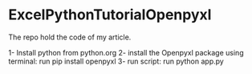 # ExcelPythonTutorialOpenpyxl
The repo hold the code of my article.

1- Install python from python.org
2- install the Openpyxl package using terminal: run pip install openpyxl
3- run script: run python app.py
